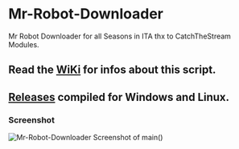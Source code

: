 # Mr-Robot-Downloader
Mr Robot Downloader for all Seasons in ITA thx to CatchTheStream Modules.

## Read the [WiKi](https://github.com/d3417/Mr-Robot-Downloader/wiki) for infos about this script.

## [Releases](https://github.com/d3417/Mr-Robot-Downloader/releases) compiled for Windows and Linux.



### Screenshot

![Mr-Robot-Downloader Screenshot of main()](https://i.imgur.com/xM8qtXM.png)
